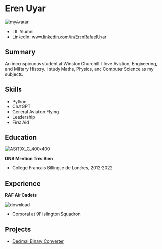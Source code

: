 # Eren Uyar
![myAvatar](https://github.com/Eren-uyar/CV/assets/146925721/d1d0fe9a-eece-49bf-92b3-3a83ad45cbf2)
* LIL Alumni
* LinkedIn: www.linkedin.com/in/ErenRafaelUyar
## Summary
An inconspicuous student at Winston Churchill. I love Aviation, Engineering, and Military History. I study Maths, Physics, and Computer Science as my subjects.
## Skills
* Python
* ChatGPT
* General Aviation Flying
* Leadership
* First Aid
## Education
![ASiT9X_C_400x400](https://github.com/Eren-uyar/CV/assets/146925721/ad557573-6512-461f-a288-c41f32b6106a)

**DNB Mention Très Bien**
* Collège Francais Billingue de Londres, 2012-2022
## Experience
**RAF Air Cadets**

![download](https://github.com/Eren-uyar/CV/assets/146925721/bf88cd64-8b9d-4573-9a11-f4ce6f2865f2)

* Corporal at 9F Islington Squadron

## Projects
* [Decimal Binary Converter](https://github.com/Eren-uyar/CV/Binary.html)
